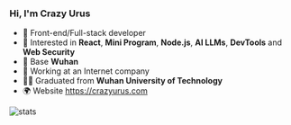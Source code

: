 ### Hi, I'm Crazy Urus

- 🔭 Front-end/Full-stack developer
- 🍋 Interested in **React**, **Mini Program**, **Node.js**, **AI LLMs**, **DevTools** and **Web Security**
- 📍 Base **Wuhan**
- 💼 Working at an Internet company
- 👨‍🎓 Graduated from **Wuhan University of Technology**
- 🌍 Website https://crazyurus.com

![stats](https://github-readme-stats.vercel.app/api?username=crazyurus)
